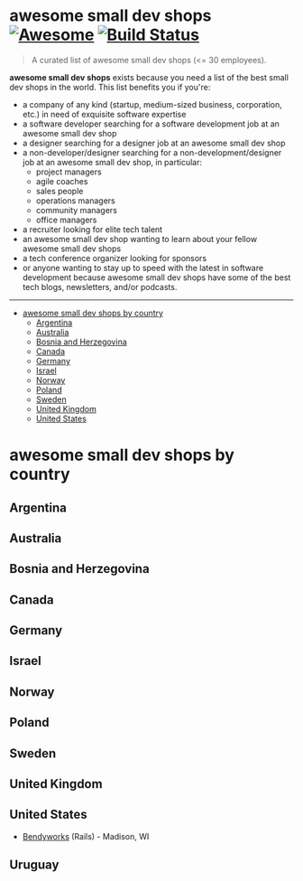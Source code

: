# awesome small dev shops [![Awesome](https://cdn.rawgit.com/sindresorhus/awesome/d7305f38d29fed78fa85652e3a63e154dd8e8829/media/badge.svg)](https://github.com/sindresorhus/awesome) [![Build Status](https://travis-ci.org/gilbertginsberg/awesome-small-dev-shops.svg?branch=master)](https://travis-ci.org/gilbertginsberg/awesome-small-dev-shops)

> A curated list of awesome small dev shops (<= 30 employees). 

**awesome small dev shops** exists because you need a list of the best small dev shops in the world. This list benefits you if you're:

* a company of any kind (startup, medium-sized business, corporation, etc.) in need of exquisite software expertise
* a software developer searching for a software development job at an awesome small dev shop
* a designer searching for a designer job at an awesome small dev shop
* a non-developer/designer searching for a non-development/designer job at an awesome small dev shop, in particular:
    * project managers
    * agile coaches
    * sales people
    * operations managers
    * community managers
    * office managers
* a recruiter looking for elite tech talent 
* an awesome small dev shop wanting to learn about your fellow awesome small dev shops
* a tech conference organizer looking for sponsors
* or anyone wanting to stay up to speed with the latest in software development because awesome small dev shops have some of the best tech blogs, newsletters, and/or podcasts. 

---

<!-- START doctoc generated TOC please keep comment here to allow auto update -->
<!-- DON'T EDIT THIS SECTION, INSTEAD RE-RUN doctoc TO UPDATE -->


- [awesome small dev shops by country](#awesome-small-dev-shops-by-country)
  - [Argentina](#argentina)
  - [Australia](#australia)
  - [Bosnia and Herzegovina](#bosnia-and-herzegovina)
  - [Canada](#canada)
  - [Germany](#germany)
  - [Israel](#israel)
  - [Norway](#norway)
  - [Poland](#poland)
  - [Sweden](#sweden)
  - [United Kingdom](#united-kingdom)
  - [United States](#united-states)

<!-- END doctoc generated TOC please keep comment here to allow auto update -->

# awesome small dev shops by country
## Argentina
## Australia
## Bosnia and Herzegovina
## Canada
## Germany
## Israel 
## Norway 
## Poland
## Sweden
## United Kingdom
## United States
* [Bendyworks](http://bendyworks.com/) (Rails) - Madison, WI 
## Uruguay
